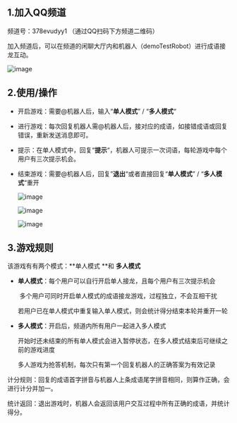 ## 1.加入QQ频道

频道号：378evudyy1 （通过QQ扫码下方频道二维码）

加入频道后，可以在频道的闲聊大厅内和机器人（demoTestRobot）进行成语接龙互动。

![image](https://github.com/WEY-Y/idiomBot/blob/main/idiomBot/pic/QRcode.jpeg)

## 2.使用/操作

- 开启游戏：需要@机器人后，输入“**单人模式**” / “**多人模式**“

- 进行游戏：每次回复机器人需@机器人后，接对应的成语，如接错成语或回复错误，重新发送消息即可。

- 提示：在单人模式中，回复“**提示**“，机器人可提示一次词语，每轮游戏中每个用户有三次提示机会。

- 结束游戏：需要@机器人后，回复”**退出**“或者直接回复“**单人模式**” / “**多人模式**“重开

  ![image](https://github.com/WEY-Y/idiomBot/blob/main/idiomBot/pic/dan.jpg)
  
  ![image](https://github.com/WEY-Y/idiomBot/blob/main/idiomBot/pic/duo1.jpg)
  
  ![image](https://github.com/WEY-Y/idiomBot/blob/main/idiomBot/pic/duo2.jpg)
  

## 3.游戏规则

该游戏有有两个模式：**单人模式 **和 **多人模式**

- **单人模式**：每个用户可以自行开启单人接龙，且每个用户有三次提示机会

  ​                   多个用户可同时开启单人模式的成语接龙游戏，过程独立，不会互相干扰

  ​                   若用户已在单人模式中重复输入单人模式，则会统计得分结束本轮并重开一轮

- **多人模式**：开启后，频道内所有用户一起进入多人模式

  ​                   开始时还未结束的所有单人模式会进入暂停状态，在多人模式结束后可继续之前的游戏进度

  ​                   多人游戏为抢答机制，每次只有第一个回复机器人的正确答案为有效记录
  
  

计分规则：回复的成语首字拼音与机器人上条成语尾字拼音相同，则算作正确，会进行计分并加一。

统计返回：退出游戏时，机器人会返回该用户交互过程中所有正确的成语，并统计得分。



